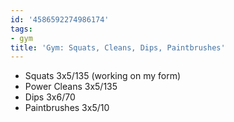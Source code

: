 ```yaml
---
id: '4586592274986174'
tags:
- gym
title: 'Gym: Squats, Cleans, Dips, Paintbrushes'
---
```


- Squats 3x5/135 (working on my form)
- Power Cleans 3x5/135
- Dips 3x6/70
- Paintbrushes 3x5/10
